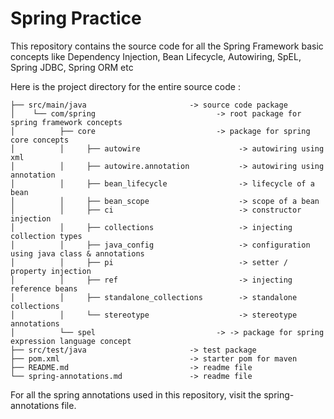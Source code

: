 # Spring Practice

This repository contains the source code for all the Spring Framework basic concepts like Dependency Injection, Bean Lifecycle, Autowiring, SpEL,
Spring JDBC, Spring ORM etc 

Here is the project directory for the entire source code  : 


```
├── src/main/java                       -> source code package      
│    └── com/spring                           -> root package for spring framework concepts
│          ├── core                           -> package for spring core concepts
│          │     ├── autowire                      -> autowiring using xml
│          │     ├── autowire.annotation           -> autowiring using annotation
│          │     ├── bean_lifecycle                -> lifecycle of a bean
│          │     ├── bean_scope                    -> scope of a bean
│          │     ├── ci                            -> constructor injection
│          │     ├── collections                   -> injecting collection types
│          │     ├── java_config                   -> configuration using java class & annotations
│          │     ├── pi                            -> setter / property injection
│          │     ├── ref                           -> injecting reference beans
│          │     ├── standalone_collections        -> standalone collections
│          │     └── stereotype                    -> stereotype annotations
│          └── spel                           -> -> package for spring expression language concept
├── src/test/java                       -> test package
├── pom.xml                             -> starter pom for maven 
├── README.md                           -> readme file 
└── spring-annotations.md               -> readme file 
```

For all the spring annotations used in this repository, visit the spring-annotations file. 
